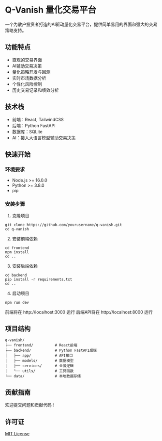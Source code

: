 # Q-Vanish 量化交易平台

一个为散户投资者打造的AI驱动量化交易平台，提供简单易用的界面和强大的交易策略支持。

## 功能特点

- 直观的交易界面
- AI辅助交易决策
- 量化策略开发与回测
- 实时市场数据分析
- 个性化风险控制
- 历史交易记录和绩效分析

## 技术栈

- 前端：React, TailwindCSS
- 后端：Python FastAPI
- 数据库：SQLite
- AI：接入大语言模型辅助交易决策

## 快速开始

### 环境要求

- Node.js >= 16.0.0
- Python >= 3.8.0
- pip

### 安装步骤

1. 克隆项目
```
git clone https://github.com/yourusername/q-vanish.git
cd q-vanish
```

2. 安装前端依赖
```
cd frontend
npm install
cd ..
```

3. 安装后端依赖
```
cd backend
pip install -r requirements.txt
cd ..
```

4. 启动项目
```
npm run dev
```

前端将在 http://localhost:3000 运行
后端API将在 http://localhost:8000 运行

## 项目结构

```
q-vanish/
├── frontend/          # React前端
├── backend/           # Python FastAPI后端
│   ├── app/           # API接口
│   ├── models/        # 数据模型
│   ├── services/      # 业务逻辑
│   └── utils/         # 工具函数
└── data/              # 本地数据存储
```

## 贡献指南

欢迎提交问题和贡献代码！

## 许可证

[MIT License](LICENSE) 